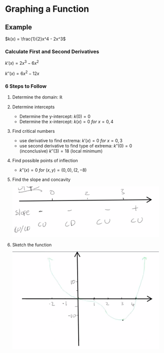 # Graphing a Function

## Example

$k(x) = \frac{1}{2}x^4 - 2x^3$

### Calculate First and Second Derivatives

$k'(x) = 2x^3 - 6x^2$

$k''(x) = 6x^2 - 12x$

### 6 Steps to Follow

1. Determine the domain: $\mathbb{R}$
2. Determine intercepts
    - Determine the y-intercept: $k(0) = 0$
    - Determine the x-intercept: $k(x) = 0\ for\ x = 0, 4$
3. Find critical numbers
    - use derivative to find extrema: $k'(x) = 0\ for\ x = 0, 3$
    - use second derivative to find type of extrema: $k''(0) = 0$ (inconclusive) $k''(3) = 18$ (local minimum)
4. Find possible points of inflection
    - $k''(x) = 0\ for\ (x, y) = (0, 0), (2, -8)$
5. Find the slope and concavity
    
    ![Untitled](Graphing%20a%20Function%20318cd65c176748bc96643aa8abf2724d/Untitled.png)
    
6. Sketch the function
    
    ![Untitled](Graphing%20a%20Function%20318cd65c176748bc96643aa8abf2724d/Untitled%201.png)